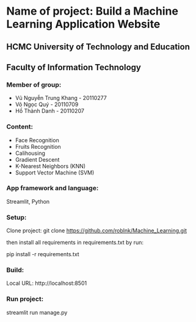 # Name of project: Build a Machine Learning Application Website 
## HCMC University of Technology and Education 
## Faculty of Information Technology
### Member of group:

- Vũ Nguyễn Trung Khang - 20110277
- Võ Ngọc Quý - 20110709
- Hồ Thành Danh - 20110207

### Content:
- Face Recognition
- Fruits Recognition
- Calihousing
- Gradient Descent
- K-Nearest Neighbors (KNN)
- Support Vector Machine (SVM)

### App framework and language:
Streamlit, Python
### Setup:
Clone project: git clone https://github.com/roblnk/Machine_Learning.git 

then install all requirements in requirements.txt by run:

pip install -r requirements.txt

### Build:
Local URL: http://localhost:8501

### Run project:
streamlit run manage.py


